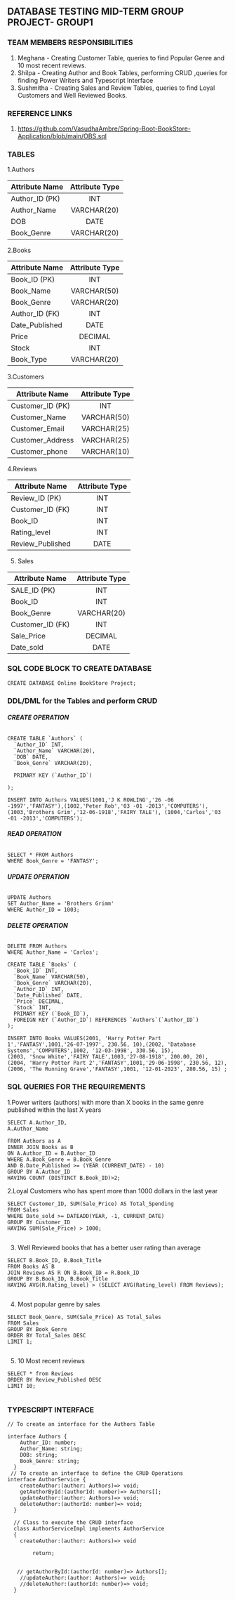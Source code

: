 ## DATABASE TESTING MID-TERM GROUP PROJECT- GROUP1

### TEAM MEMBERS RESPONSIBILITIES
1. Meghana - Creating Customer Table, queries to find Popular Genre and 10 most recent reviews.
2. Shilpa - Creating Author and Book Tables, performing CRUD ,queries for finding Power Writers and Typescript Interface
3. Sushmitha - Creating Sales and Review Tables, queries to find Loyal Customers and Well Reviewed Books.

### REFERENCE LINKS
1. https://github.com/VasudhaAmbre/Spring-Boot-BookStore-Application/blob/main/OBS.sql


### TABLES
1.Authors


| Attribute Name  | Attribute Type|
| ------------- |:-------------:|
| Author_ID  (PK)   | INT           |
| Author_Name   | VARCHAR(20)   |
| DOB| DATE          |
| Book_Genre    | VARCHAR(20)   |


2.Books

| Attribute Name  | Attribute Type|
| ------------- |:-------------:|
| Book_ID  (PK)   | INT           |
| Book_Name   | VARCHAR(50)   |
| Book_Genre    | VARCHAR(20)   |
| Author_ID    (FK)   | INT           |
|Date_Published | DATE|
| Price| DECIMAL         |
|Stock| INT|
|Book_Type| VARCHAR(20)|

3.Customers

| Attribute Name  | Attribute Type|
| ------------- |:-------------:|
| Customer_ID  (PK)   | INT           |
| Customer_Name   | VARCHAR(50)   |
| Customer_Email    | VARCHAR(25)   |
| Customer_Address   | VARCHAR(25)     |
|Customer_phone | VARCHAR(10)|

4.Reviews

| Attribute Name  | Attribute Type|
| ------------- |:-------------:|
| Review_ID  (PK)   | INT           |
| Customer_ID (FK)   | INT   |
| Book_ID       | INT           |
| Rating_level       | INT           |
| Review_Published| DATE          |

5. Sales

| Attribute Name  | Attribute Type|
| ------------- |:-------------:|
| SALE_ID  (PK)   | INT           |
| Book_ID   | INT   |
| Book_Genre    | VARCHAR(20)   |
| Customer_ID (FK)   | INT   |
| Sale_Price     | DECIMAL           |
|Date_sold | DATE|





### SQL CODE BLOCK TO CREATE DATABASE
```
CREATE DATABASE Online BookStore Project;
```
### DDL/DML for the Tables and perform CRUD 
###### *****CREATE OPERATION*****
```
CREATE TABLE `Authors` (
  `Author_ID` INT,
  `Author_Name` VARCHAR(20),
  `DOB` DATE,
  `Book_Genre` VARCHAR(20),
  
  PRIMARY KEY (`Author_ID`)
  
);

INSERT INTO Authors VALUES(1001,'J K ROWLING','26 -06 -1997','FANTASY'),(1002,'Peter Rob','03 -01 -2013','COMPUTERS'),
(1003,'Brothers Grim','12-06-1918','FAIRY TALE'), (1004,'Carlos','03 -01 -2013','COMPUTERS');
```
###### *****READ OPERATION*****
```
SELECT * FROM Authors 
WHERE Book_Genre = 'FANTASY';
```
###### *****UPDATE OPERATION*****
```
UPDATE Authors 
SET Author_Name = 'Brothers Grimm'
WHERE Author_ID = 1003;
```

###### *****DELETE OPERATION*****
```
DELETE FROM Authors 
WHERE Author_Name = 'Carlos';
```
```
CREATE TABLE `Books` (
  `Book_ID` INT,
  `Book_Name` VARCHAR(50),
  `Book_Genre` VARCHAR(20),
  `Author_ID` INT,
  `Date_Published` DATE,
  `Price` DECIMAL,
  `Stock` INT,
  PRIMARY KEY (`Book_ID`),
  FOREIGN KEY (`Author_ID`) REFERENCES `Authors`(`Author_ID`)
);

INSERT INTO Books VALUES(2001, 'Harry Potter Part 1','FANTASY',1001,'26-07-1997', 230.56, 10),(2002, 'Database Systems','COMPUTERS',1002, '12-03-1998', 330.56, 15), 
(2003, 'Snow White','FAIRY TALE',1003,'27-08-1918', 200.00, 20), (2004, 'Harry Potter Part 2','FANTASY',1001,'29-06-1998', 230.56, 12), (2006, 'The Running Grave','FANTASY',1001, '12-01-2023', 280.56, 15) ;
```
### SQL QUERIES FOR THE REQUIREMENTS
1.Power writers (authors) with more than X books in the same genre published within the last X years
```
SELECT A.Author_ID,
A.Author_Name

FROM Authors as A
INNER JOIN Books as B
ON A.Author_ID = B.Author_ID
WHERE A.Book_Genre = B.Book_Genre
AND B.Date_Published >= (YEAR (CURRENT_DATE) - 10)
GROUP BY A.Author_ID
HAVING COUNT (DISTINCT B.Book_ID)>2;

```
2.Loyal Customers who has spent more than 1000 dollars in the last year
```
SELECT Customer_ID, SUM(Sale_Price) AS Total_Spending
FROM Sales
WHERE Date_sold >= DATEADD(YEAR, -1, CURRENT_DATE)
GROUP BY Customer_ID
HAVING SUM(Sale_Price) > 1000;


```
3. Well Reviewed books that has a better user rating than average
```
SELECT B.Book_ID, B.Book_Title
FROM Books AS B
JOIN Reviews AS R ON B.Book_ID = R.Book_ID
GROUP BY B.Book_ID, B.Book_Title
HAVING AVG(R.Rating_level) > (SELECT AVG(Rating_level) FROM Reviews);


```
4. Most popular genre by sales
```
SELECT Book_Genre, SUM(Sale_Price) AS Total_Sales
FROM Sales
GROUP BY Book_Genre
ORDER BY Total_Sales DESC
LIMIT 1;


```
5. 10 Most recent reviews
```
SELECT * from Reviews
ORDER BY Review_Published DESC
LIMIT 10;


```
### TYPESCRIPT INTERFACE
```
// To create an interface for the Authors Table

interface Authors {
    Author_ID: number;
    Author_Name: string;
    DOB: string; 
    Book_Genre: string;
  }
 // To create an interface to define the CRUD Operations
interface AuthorService {
    createAuthor:(author: Authors)=> void;
    getAuthorById:(authorId: number)=> Authors[];
    updateAuthor:(author: Authors)=> void;
    deleteAuthor:(authorId: number)=> void;
  }
  
  // Class to execute the CRUD interface
  class AuthorServiceImpl implements AuthorService 
  {
    createAuthor:(author: Authors)=> void
    
        return;

    
   // getAuthorById:(authorId: number)=> Authors[];
    //updateAuthor:(author: Authors)=> void;
    //deleteAuthor:(authorId: number)=> void;
  }
```